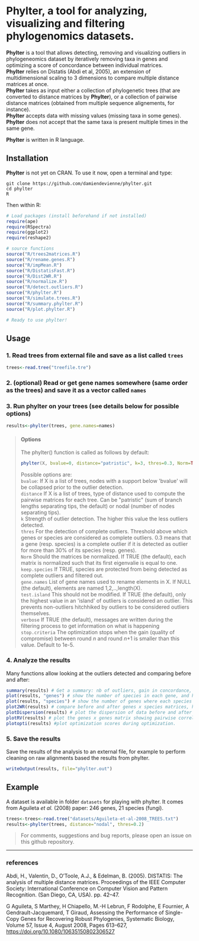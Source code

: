 # Phylter, a tool for analyzing, visualizing and filtering phylogenomics datasets. 

**Phylter** is a tool that allows detecting, removing and visualizing outliers in phylogeneomics dataset by iteratively removing taxa in genes and optimizing a score of concordance between individual matrices.   
**Phylter** relies on Distatis (Abdi et al, 2005), an extension of multidimensional scaling to 3 dimensions to compare multiple distance matrices at once.  
**Phylter** takes as input either a collection of phylogenetic trees (that are converted to distance matrices by **Phylter**), or a collection of pairwise distance matrices (obtained from multiple sequence alignements, for instance).  
**Phylter** accepts data with missing values (missing taxa in some genes).   
**Phylter** does not accept that the same taxa is present multiple times in the same gene. 


**Phylter** is written in R language.

## Installation
**Phylter** is not yet on CRAN. To use it now, open a terminal and type: 
```console
git clone https://github.com/damiendevienne/phylter.git
cd phylter
R
```
Then within R:
```R
# Load packages (install beforehand if not installed)
require(ape)
require(RSpectra)
require(ggplot2)
require(reshape2)

# source functions
source("R/trees2matrices.R")
source("R/rename.genes.R")
source("R/impMean.R")
source("R/DistatisFast.R")
source("R/Dist2WR.R")
source("R/normalize.R")
source("R/detect.outliers.R")
source("R/phylter.R")
source("R/simulate.trees.R")
source("R/summary.phylter.R")
source("R/plot.phylter.R")

# Ready to use phylter!
```

## Usage
### 1. Read trees from external file and save as a list called ```trees```
```R
trees<-read.tree("treefile.tre")
```
### 2. (optional) Read or get gene names somewhere (same order as the trees) and save it as a vector called ```names```
### 3. Run phylter on your trees (see details below for possible options)
```R
results<-phylter(trees, gene.names=names)
```
>#### Options
>The phylter() function is called as follows by default: 
>```R
>phylter(X, bvalue=0, distance="patristic", k=3, thres=0.3, Norm=TRUE, keep.species=TRUE, gene.names=NULL, test.island=TRUE, verbose=TRUE, stop.criteria=1e-5)
>```
>Possible options are:    
>```bvalue```: If X is a list of trees, nodes with a support below 'bvalue' will be collapsed prior to the outlier detection.  
>```distance``` If X is a list of trees, type of distance used to compute the pairwise matrices for each tree. Can be "patristic" (sum of branch lengths separating tips, the default) or nodal (number of nodes separating tips).  
>```k``` Strength of outlier detection. The higher this value the less outliers detected.  
>```thres``` For the detection of complete outliers. Threshold above which genes or species are considered as complete outliers. 0.3 means that a gene (resp. species) is a complete outlier if it is detected as outlier for more than 30% of its species (resp. genes).  
>```Norm``` Should the matrices be normalized. If TRUE (the default), each matrix is normalized such that its first eigenvalie is equal to one.  
>```keep.species``` If TRUE, species are protected from being detected as complete outliers and filtered out.   
>```gene.names``` List of gene names used to rename elements in X. If NULL (the default), elements are named 1,2,..,length(X).   
>```test.island``` This should not be modified. If TRUE (the default), only the highest value in an 'island' of outliers is considered an outlier. This prevents non-outliers hitchhiked by outliers to be considered outliers themselves.   
>```verbose``` If TRUE (the default), messages are written during the filtering process to get information on what is happening  
>```stop.criteria``` The optimization stops when the gain (quality of compromise) between round *n* and round *n*+1 is smaller than this value. Default to 1e-5.  
### 4. Analyze the results 
Many functions allow looking at the outliers detected and comparing before and after:  
```R
summary(results) # Get a summary: nb of outliers, gain in concordance, etc.
plot(results, "genes") # show the number of species in each gene, and how many per gene are outliers 
plot(results, "species") # show the number of genes where each species is found, and how many are outliers
plot2WR(results) # compare before and after genes x species matrices, highlighting missing data and outliers identified. 
plotDispersion(results) # plot the dispersion of data before and after outlier removal. One dot represents one gene x species association.
plotRV(results) # plot the genes x genes matrix showing pairwise correlation between genes. 
plotopti(results) #plot optimization scores during optimization.
```
### 5. Save the results
Save the results of the analysis to an external file, for example to perform cleaning on raw alignments based the results from phylter. 
```R
writeOutput(results, file="phylter.out")
```
## Example
A dataset is available in folder ```datasets``` for playing with phylter. It comes from Aguileta *et al.* (2008) paper: 246 genes, 21 species (fungi).
```R
trees<-trees<-read.tree("datasets/Aguileta-et-al-2008_TREES.txt")
results<-phylter(trees, distance="nodal", thres=0.2)
```
   
   
   

>For comments, suggestions and bug reports, please open an issue on this github repository.


---
### references
Abdi, H., Valentin, D., O’Toole, A.J., & Edelman, B. (2005). DISTATIS: The analysis of multiple distance matrices. Proceedings of the IEEE Computer Society: International Conference on Computer Vision and Pattern Recognition. (San Diego, CA, USA). pp. 42–47.

G Aguileta, S Marthey, H Chiapello, M.-H Lebrun, F Rodolphe, E Fournier, A Gendrault-Jacquemard, T Giraud, Assessing the Performance of Single-Copy Genes for Recovering Robust Phylogenies, Systematic Biology, Volume 57, Issue 4, August 2008, Pages 613–627, https://doi.org/10.1080/10635150802306527
